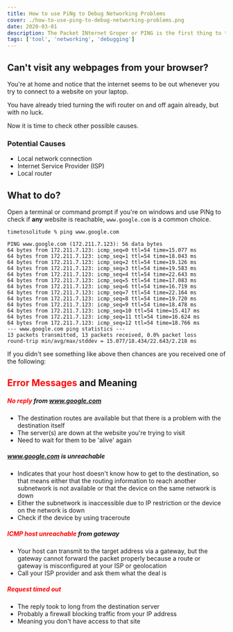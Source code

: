 ```yaml
---
title: How to use PiNg to Debug Networking Problems
cover: ./how-to-use-ping-to-debug-networking-problems.png
date: 2020-03-01
description: The Packet INternet Groper or PING is the first thing to try when you're having network problems
tags: ['tool', 'networking', 'debugging']
---
```



## Can't visit any webpages from your browser?

You're at home and notice that the internet seems to be out whenever you try to connect to a website on your laptop. 

You have already tried turning the wifi router on and off again already, but with no luck.

Now it is time to check other possible causes.

### Potential Causes

- Local network connection
- Internet Service Provider (ISP)
- Local router

## What to do?

Open a terminal or command prompt if you're on windows and use PiNg to check if **any** website is reachable, `www.google.com` is a common choice.

```cli
timetosolitude % ping www.google.com

PING www.google.com (172.211.7.123): 56 data bytes
64 bytes from 172.211.7.123: icmp_seq=0 ttl=54 time=15.077 ms
64 bytes from 172.211.7.123: icmp_seq=1 ttl=54 time=18.043 ms
64 bytes from 172.211.7.123: icmp_seq=2 ttl=54 time=19.126 ms
64 bytes from 172.211.7.123: icmp_seq=3 ttl=54 time=19.583 ms
64 bytes from 172.211.7.123: icmp_seq=4 ttl=54 time=22.643 ms
64 bytes from 172.211.7.123: icmp_seq=5 ttl=54 time=17.083 ms
64 bytes from 172.211.7.123: icmp_seq=6 ttl=54 time=16.719 ms
64 bytes from 172.211.7.123: icmp_seq=7 ttl=54 time=22.164 ms
64 bytes from 172.211.7.123: icmp_seq=8 ttl=54 time=19.720 ms
64 bytes from 172.211.7.123: icmp_seq=9 ttl=54 time=18.478 ms
64 bytes from 172.211.7.123: icmp_seq=10 ttl=54 time=15.417 ms
64 bytes from 172.211.7.123: icmp_seq=11 ttl=54 time=16.624 ms
64 bytes from 172.211.7.123: icmp_seq=12 ttl=54 time=18.766 ms
--- www.google.com ping statistics ---
13 packets transmitted, 13 packets received, 0.0% packet loss
round-trip min/avg/max/stddev = 15.077/18.434/22.643/2.218 ms
```

If you didn't see something like above then chances are you received one of the following:

## <span style="color:red">Error Messages</span> and Meaning

##### <span style="color:red">No reply</span> from www.google.com
- The destination routes are available but that there is a problem with the destination itself
 - The server(s) are down at the website you're trying to visit
 - Need to wait for them to be 'alive' again

##### <span style="color:red">www.google.com</span> is unreachable
- Indicates that your host doesn't know how to get to the destination, so that means either that the routing information to reach another subnetwork is not available or that the device on the same network is down
 - Either the subnetwork is inaccessible due to IP restriction or the device on the network is down
 - Check if the device by using traceroute

##### <span style="color:red">ICMP host unreachable</span> from gateway
- Your host can transmit to the target address via a gateway, but the gateway cannot forward the packet properly because a route or gateway is misconfigured at your ISP or geolocation
 - Call your ISP provider and ask them what the deal is

##### <span style="color:red">Request timed out</span>
- The reply took to long from the destination server
 - Probably a firewall blocking traffic from your IP address 
 - Meaning you don't have access to that site





